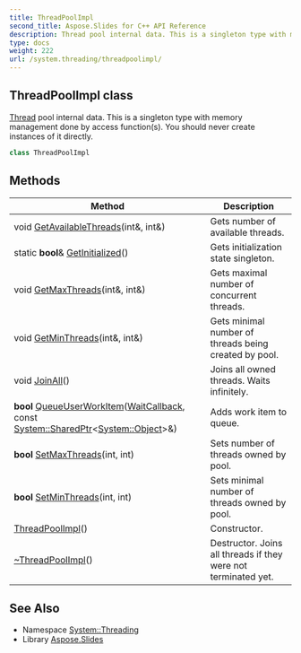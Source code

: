 ```yaml
---
title: ThreadPoolImpl
second_title: Aspose.Slides for C++ API Reference
description: Thread pool internal data. This is a singleton type with memory management done by access function(s). You should never create instances of it directly.
type: docs
weight: 222
url: /system.threading/threadpoolimpl/
---
```

## ThreadPoolImpl class


[Thread](../thread/) pool internal data. This is a singleton type with memory management done by access function(s). You should never create instances of it directly.

```cpp
class ThreadPoolImpl
```

## Methods

| Method | Description |
| --- | --- |
| void [GetAvailableThreads](./getavailablethreads/)(int\&, int\&) | Gets number of available threads. |
| static **bool**\& [GetInitialized](./getinitialized/)() | Gets initialization state singleton. |
| void [GetMaxThreads](./getmaxthreads/)(int\&, int\&) | Gets maximal number of concurrent threads. |
| void [GetMinThreads](./getminthreads/)(int\&, int\&) | Gets minimal number of threads being created by pool. |
| void [JoinAll](./joinall/)() | Joins all owned threads. Waits infinitely. |
| **bool** [QueueUserWorkItem](./queueuserworkitem/)([WaitCallback](../waitcallback/), const [System::SharedPtr](../../system/sharedptr/)\<[System::Object](../../system/object/)\>\&) | Adds work item to queue. |
| **bool** [SetMaxThreads](./setmaxthreads/)(int, int) | Sets number of threads owned by pool. |
| **bool** [SetMinThreads](./setminthreads/)(int, int) | Sets minimal number of threads owned by pool. |
|  [ThreadPoolImpl](./threadpoolimpl/)() | Constructor. |
|  [~ThreadPoolImpl](./~threadpoolimpl/)() | Destructor. Joins all threads if they were not terminated yet. |
## See Also

* Namespace [System::Threading](../)
* Library [Aspose.Slides](../../)